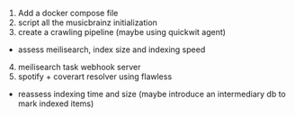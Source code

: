 1. Add a docker compose file
2. script all the musicbrainz initialization
3. create a crawling pipeline (maybe using quickwit agent)
  - assess meilisearch, index size and indexing speed
4. meilisearch task webhook server
5. spotify + coverart resolver using flawless
  - reassess indexing time and size (maybe introduce an intermediary db to mark indexed items)
